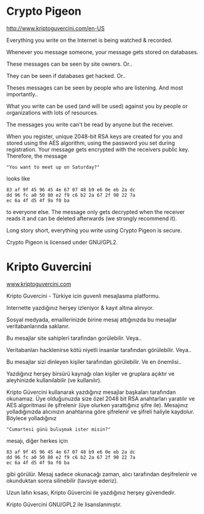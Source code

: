 Crypto Pigeon
===============

http://www.kriptoguvercini.com/en-US

Everything you write on the Internet is being watched & recorded.

Whenever you message someone, your message gets stored on databases.

These messages can be seen by site owners. Or..

They can be seen if databases get hacked. Or..

Theses messages can be seen by people who are listening. And most importantly..

What you write can be used (and will be used) against you by people or organizations with lots of resources.


The messages you write can't be read by anyone but the receiver.

When you register, unique 2048-bit RSA keys are created for you and stored using the AES algorithm, using the password you set during registration. Your message gets encrypted with the receivers public key. Therefore, the message

    "You want to meet up on Saturday?"

looks like

    83 af 9f 45 96 45 4e 67 07 48 b9 e6 0e eb 2a dc
    dd 96 fc a0 50 80 e2 f9 c6 b2 2a 67 2f 90 22 7a
    ec 6a 4f d5 4f 9a f0 ba

to everyone else. The message only gets decrypted when the receiver reads it and can be deleted afterwards (we strongly recommend it).

Long story short, everything you write using Crypto Pigeon is secure.

Crypto Pigeon is licensed under GNU/GPL2.


Kripto Guvercini
===============

www.kriptoguvercini.com

Kripto Guvercini - Türkiye icin guvenli mesajlasma platformu.

Internette yazdığınız herşey izleniyor & kayıt altına alınıyor.

Sosyal medyada, emaillerinizde birine mesaj attığınızda bu mesajlar veritabanlarında saklanır.

Bu mesajlar site sahipleri tarafindan gorülebilir. Veya..

Veritabanları hacklenirse kötü niyetli insanlar tarafından görülebilir. Veya..

Bu mesajlar sizi dinleyen kişiler tarafından görülebilir. Ve en önemlisi..

Yazdığınız herşey birsürü kaynağı olan kişiler ve gruplara açıktır ve aleyhinizde kullanılabilir (ve kullanılır).
  
Kripto Güvercini kullanarak yazdığınız mesajlar başkaları tarafından okunamaz.
Üye olduğunuzda size özel 2048 bit RSA anahtarları yaratılır ve AES algoritmasi ile şifrelenir (üye olurken yarattığınız şifre ile). Mesajınız yolladığınızda alıcınızın anahtarına göre şifrelenir ve şifreli haliyle kaydolur. Böylece yolladığınız 

    "Cumartesi günü buluşmak ister misin?"

mesajı, diğer herkes için

    83 af 9f 45 96 45 4e 67 07 48 b9 e6 0e eb 2a dc
    dd 96 fc a0 50 80 e2 f9 c6 b2 2a 67 2f 90 22 7a
    ec 6a 4f d5 4f 9a f0 ba
  

gibi görülür. Mesaj sadece okunacağı zaman, alıcı tarafından deşifrelenir ve okunduktan sonra silinebilir (tavsiye ederiz).

Uzun lafın kısası, Kripto Güvercini ile yazdığınız herşey güvendedir.

Kripto Güvercini GNU/GPL2 ile lisanslanmıştır.
